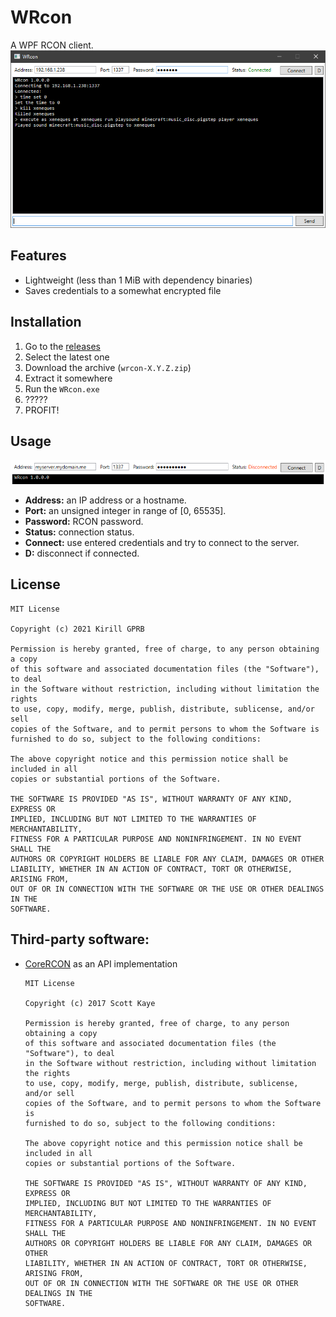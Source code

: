 # WRcon
A WPF RCON client.
![](media/screenshot01.png)
## Features
* Lightweight (less than 1 MiB with dependency binaries)
* Saves credentials to a somewhat encrypted file
## Installation
1. Go to the [releases](https://github.com/undnull/wrcon/releases)
2. Select the latest one
3. Download the archive (`wrcon-X.Y.Z.zip`)
4. Extract it somewhere
5. Run the `WRcon.exe`
6. ?????
7. PROFIT!
## Usage
![](media/readme01.png)
* **Address:** an IP address or a hostname.
* **Port:** an unsigned integer in range of [0, 65535].
* **Password:** RCON password.
* **Status:** connection status.
* **Connect:** use entered credentials and try to connect to the server.
* **D:** disconnect if connected.
## License
```
MIT License

Copyright (c) 2021 Kirill GPRB

Permission is hereby granted, free of charge, to any person obtaining a copy
of this software and associated documentation files (the "Software"), to deal
in the Software without restriction, including without limitation the rights
to use, copy, modify, merge, publish, distribute, sublicense, and/or sell
copies of the Software, and to permit persons to whom the Software is
furnished to do so, subject to the following conditions:

The above copyright notice and this permission notice shall be included in all
copies or substantial portions of the Software.

THE SOFTWARE IS PROVIDED "AS IS", WITHOUT WARRANTY OF ANY KIND, EXPRESS OR
IMPLIED, INCLUDING BUT NOT LIMITED TO THE WARRANTIES OF MERCHANTABILITY,
FITNESS FOR A PARTICULAR PURPOSE AND NONINFRINGEMENT. IN NO EVENT SHALL THE
AUTHORS OR COPYRIGHT HOLDERS BE LIABLE FOR ANY CLAIM, DAMAGES OR OTHER
LIABILITY, WHETHER IN AN ACTION OF CONTRACT, TORT OR OTHERWISE, ARISING FROM,
OUT OF OR IN CONNECTION WITH THE SOFTWARE OR THE USE OR OTHER DEALINGS IN THE
SOFTWARE.
```
## Third-party software:
* [CoreRCON](https://github.com/Challengermode/CoreRcon) as an API implementation
  ```
  MIT License

  Copyright (c) 2017 Scott Kaye

  Permission is hereby granted, free of charge, to any person obtaining a copy
  of this software and associated documentation files (the "Software"), to deal
  in the Software without restriction, including without limitation the rights
  to use, copy, modify, merge, publish, distribute, sublicense, and/or sell
  copies of the Software, and to permit persons to whom the Software is
  furnished to do so, subject to the following conditions:

  The above copyright notice and this permission notice shall be included in all
  copies or substantial portions of the Software.

  THE SOFTWARE IS PROVIDED "AS IS", WITHOUT WARRANTY OF ANY KIND, EXPRESS OR
  IMPLIED, INCLUDING BUT NOT LIMITED TO THE WARRANTIES OF MERCHANTABILITY,
  FITNESS FOR A PARTICULAR PURPOSE AND NONINFRINGEMENT. IN NO EVENT SHALL THE
  AUTHORS OR COPYRIGHT HOLDERS BE LIABLE FOR ANY CLAIM, DAMAGES OR OTHER
  LIABILITY, WHETHER IN AN ACTION OF CONTRACT, TORT OR OTHERWISE, ARISING FROM,
  OUT OF OR IN CONNECTION WITH THE SOFTWARE OR THE USE OR OTHER DEALINGS IN THE
  SOFTWARE.
  ```
